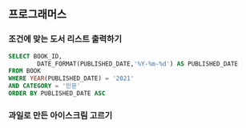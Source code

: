 ## 프로그래머스
###  조건에 맞는 도서 리스트 출력하기
```SQL
SELECT BOOK_ID,
        DATE_FORMAT(PUBLISHED_DATE,'%Y-%m-%d') AS PUBLISHED_DATE
FROM BOOK 
WHERE YEAR(PUBLISHED_DATE) = '2021'
AND CATEGORY = '인문'
ORDER BY PUBLISHED_DATE ASC 
```

### 과일로 만든 아이스크림 고르기

